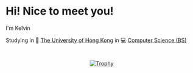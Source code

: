 # Hi! Nice to meet you!

I'm Kelvin

Studying in 🏫 [The University of Hong Kong](https://www.hku.hk/) in 💻 [Computer Science (BS)](https://www.cds.hku.hk/)

<div style="
    display: flex;
    flex-direction: column;
    align-items: center;
    justify-content: center;
    padding: 2% 3%;
    row-gap: 10px;">

[![Trophy](https://github-profile-trophy.vercel.app/?rank=-?,-C&row=2&column=2&margin-w=10&username=cyberkittenlol&theme=dracula&margin-h=15&no-frame=true)](https://github.com/ryo-ma/github-profile-trophy)

<!-- [![Cyberkittenlol's GitHub stats](https://github-readme-stats.vercel.app/api?username=cyberkittenlol&show_icons=true&theme=synthwave&hide_border=true)](https://github.com/anuraghazra/github-readme-stats) -->

</div>




<!--
**CyberKittenLoL/CyberKittenLoL** is a ✨ _special_ ✨ repository because its `README.md` (this file) appears on your GitHub profile.

Here are some ideas to get you started:

- 🔭 I’m currently working on ...
- 🌱 I’m currently learning ...
- 👯 I’m looking to collaborate on ...
- 🤔 I’m looking for help with ...
- 💬 Ask me about ...
- 📫 How to reach me: ...
- 😄 Pronouns: ...
- ⚡ Fun fact: ...
-->
